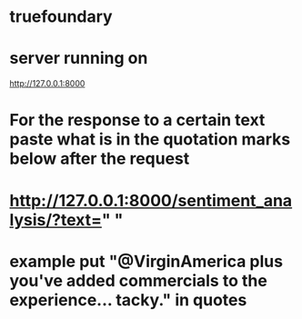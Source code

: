 # truefoundary

# server running on 
http://127.0.0.1:8000 

# For the response to a certain text paste what is in the quotation marks below after the request

# http://127.0.0.1:8000/sentiment_analysis/?text=" "

# example put "@VirginAmerica plus you've added commercials to the experience... tacky." in quotes
